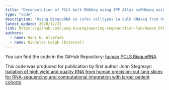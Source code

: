```yaml
---
title: "Deconvolution of PCLS bulk RNASeq using IPF Atlas scRNAseq using Bisque"
type: "code"
description: "Using BisqueRNA to infer celltypes in bulk RNAseq from human PCLS"
latest_update: 2020/12/22
link: https://github.com/Lung-bioengineering-regeneration-lab/human_PCLS_BISQUE
authors:
  - name: Hani N. Alsafadi
  - name: Nicholas Leigh (External)  
---
```


You can find the code in the GitHub Repository: <a href="https://github.com/Lung-bioengineering-regeneration-lab/human_PCLS_BISQUE"> human PCLS BisqueRNA </a>

This code was produced for publication by first author John Stegmayr: 
<a href="https://journals.physiology.org/doi/abs/10.1152/ajplung.00401.2020"> Isolation of high yield and quality RNA from human precision-cut lung slices for RNA-sequencing and computational integration with larger patient cohorts </a>